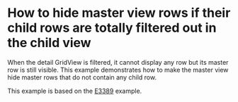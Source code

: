 # How to hide master view rows if their child rows are totally filtered out in the child view


<p>When the detail GridView is filtered, it cannot display any row but its master row is still visible. This example demonstrates how to make the master view hide master rows that do not contain any child row.</p><p>This example is based on the <a href="https://www.devexpress.com/Support/Center/p/E3389">E3389</a> example.</p><br />


<br/>



